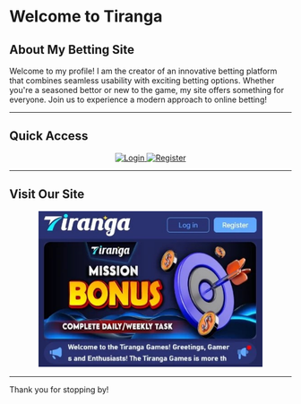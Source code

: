 # Welcome to Tiranga

## About My Betting Site
Welcome to my profile! I am the creator of an innovative betting platform that combines seamless usability with exciting betting options. Whether you're a seasoned bettor or new to the game, my site offers something for everyone. Join us to experience a modern approach to online betting!

---

## Quick Access

<div align="center">
    <a href="https://tirangagame.org/#/register?invitationCode=6666648424" target="_blank">
        <img src="https://img.shields.io/badge/Login-0078D4?style=for-the-badge&logo=login&logoColor=white" alt="Login">
    </a>
    <a href="https://tirangagame.org/#/register?invitationCode=6666648424" target="_blank">
        <img src="https://img.shields.io/badge/Sign_Up-28a745?style=for-the-badge&logo=signup&logoColor=white" alt="Register">
    </a>
</div>

---

## Visit Our Site

<div align="center">
    <a href="https://tirangagame.org/#/register?invitationCode=6666648424" target="_blank">
        <img src="https://github.com/Tweb45/Tiranga-login/blob/main/Tiranga-Games-Homepage.jpg?raw=true" alt="Visit My Betting Site" width="400">
    </a>
</div>

---

Thank you for stopping by!
